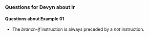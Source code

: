 
### Questions for Devyn about Ir

#### Questions about Example 01

- The *branch-if* instruction is always preceded by a *not* instruction.
